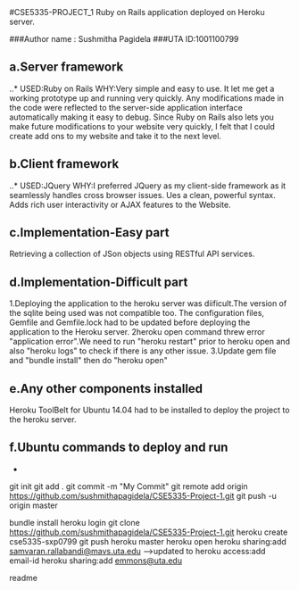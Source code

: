 <snippet>
  <content>
#CSE5335-PROJECT_1
Ruby on Rails application deployed on Heroku server.

###Author name : Sushmitha Pagidela
###UTA ID:1001100799

## a.Server framework
..*
USED:Ruby on Rails
WHY:Very simple and easy to use. It let me get a working prototype up and running very quickly. Any modifications made in the code were reflected to the server-side application interface automatically making it easy to debug. Since Ruby on Rails also lets you make future modifications to your website very quickly, I felt that I could create add ons to my website and take it to the next level.

## b.Client framework
..*
USED:JQuery
WHY:I preferred JQuery as my client-side framework as it seamlessly handles cross browser issues. 
Ues a clean, powerful syntax.
Adds rich user interactivity or AJAX features to the Website. 

## c.Implementation-Easy part
Retrieving a collection of JSon objects using RESTful API services. 

## d.Implementation-Difficult part

1.Deploying the application to the heroku server was diificult.The version of the sqlite being used was not compatible too. The configuration files, Gemfile and Gemfile.lock had to be updated before deploying the application to the Heroku server.
2heroku open command threw error "application error".We need to run "heroku restart" prior to heroku open and also "heroku logs" to check if there is any other issue.
3.Update gem file and "bundle install" then do "heroku open" 

## e.Any other components installed
Heroku ToolBelt for Ubuntu 14.04 had to be installed to deploy the project to the heroku server. 


## f.Ubuntu commands to deploy and run
* 
git init
git add .
git commit -m "My Commit"
git remote add origin https://github.com/sushmithapagidela/CSE5335-Project-1.git
git push -u origin master


bundle install
heroku login
git clone https://github.com/sushmithapagidela/CSE5335-Project-1.git
heroku create cse5335-sxp0799
git push heroku master
heroku open
heroku sharing:add samvaran.rallabandi@mavs.uta.edu -->updated to heroku access:add email-id
heroku sharing:add emmons@uta.edu

</content>
  <tabTrigger>readme</tabTrigger>
</snippet>
